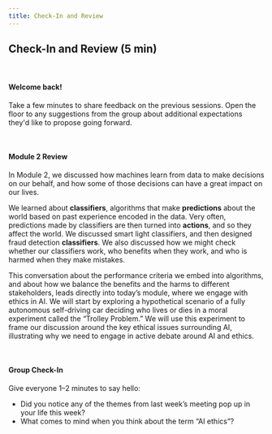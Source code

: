 ```yaml
---
title: Check-In and Review
---
```


## Check-In and Review (5 min)

<br>

#### Welcome back!

Take a few minutes to share feedback on the previous sessions. Open the floor to any suggestions from the group about additional expectations they'd like to propose going forward.

<br>

#### Module 2 Review 

In Module 2, we discussed how machines learn from data to make decisions on our behalf, and how some of those decisions can have a great impact on our lives. 

We learned about **classifiers**, algorithms that make **predictions** about the world based on past experience encoded in the data. Very often, predictions made by classifiers are then turned into **actions**, and so they affect the world. We discussed smart light classifiers, and then designed fraud detection **classifiers**. We also discussed how we might check whether our classifiers work, who benefits when they work, and who is harmed when they make mistakes. 

This conversation about the performance criteria we embed into algorithms, and about how we balance the benefits and the harms to different stakeholders, leads directly into today’s module, where we engage with ethics in AI. We will start by exploring a hypothetical scenario of a fully autonomous self-driving car deciding who lives or dies in a moral experiment called the “Trolley Problem.” We will use this experiment to frame our discussion around the key ethical issues surrounding AI, illustrating why we need to engage in active debate around AI and ethics.

<br>

#### **Group Check-In**
Give everyone 1–2 minutes to say hello:
* Did you notice any of the themes from last week’s meeting pop up in your life this week? 
* What comes to mind when you think about the term “AI ethics”?
